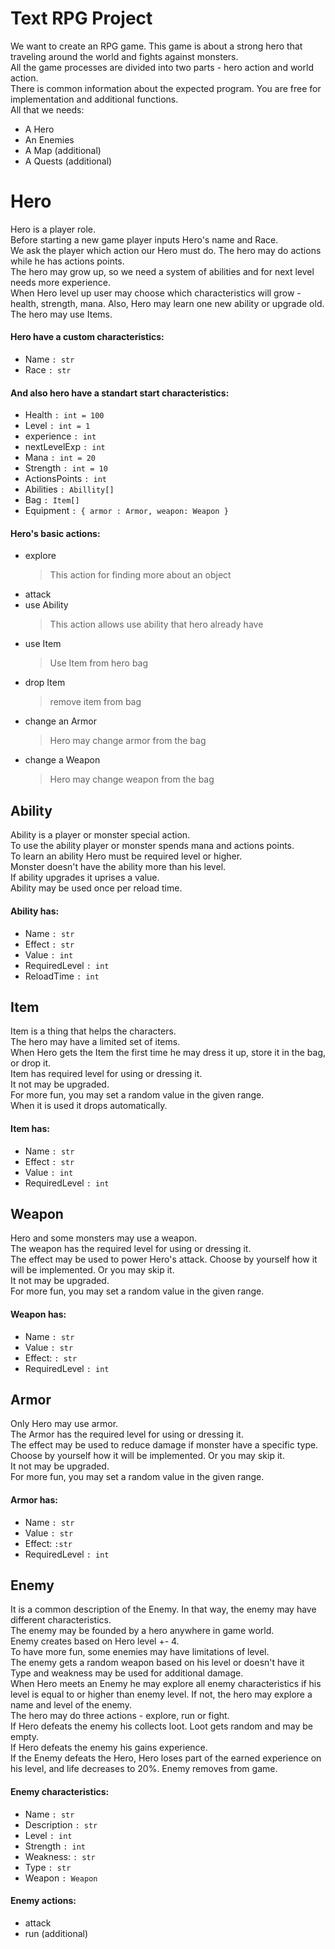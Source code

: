 # Text RPG Project
We want to create an RPG game. This game is about a strong hero that traveling around the world and fights against monsters.  
All the game processes are divided into two parts - hero action and world action.   
There is common information about the expected program. You are free for implementation and additional functions.  
All that we needs:
  * A Hero
  * An Enemies
  * A Map (additional)
  * A Quests (additional)


# Hero
Hero is a player role.  
Before starting a new game player inputs Hero's name and Race.  
We ask the player which action our Hero must do. The hero may do actions while he has actions points.  
The hero may grow up, so we need a system of abilities and for next level needs more experience.  
When Hero level up user may choose which characteristics will grow - health, strength, mana.  Also, Hero may learn one new ability or upgrade old.  
The hero may use Items.  
#### Hero have a custom characteristics: 
  * Name `: str`
  * Race `: str`
#### And also hero have a standart start characteristics:
  * Health `: int = 100`
  * Level `: int = 1`
  * experience `: int`
  * nextLevelExp `: int`
  * Mana `: int = 20`
  * Strength `: int = 10`
  * ActionsPoints `: int`
  * Abilities `: Abillity[]`
  * Bag `: Item[]`
  * Equipment ```: {
      armor : Armor,
      weapon: Weapon
  }```
#### Hero's basic actions:
  * explore
      > This action for finding more about an object
  * attack
  * use Ability
      > This action allows use ability that hero already have
  * use Item
      > Use Item from hero bag
  * drop Item
      > remove item from bag
  * change an Armor
      > Hero may change armor from the bag
  * change a Weapon
      > Hero may change weapon from the bag

## Ability
Ability is a player or monster special action.  
To use the ability player or monster spends mana and actions points.  
To learn an ability Hero must be required level or higher.  
Monster doesn't have the ability more than his level.  
If ability upgrades it uprises a value.  
Ability may be used once per reload time.   
#### Ability has:
  * Name `: str`
  * Effect `: str`
  * Value `: int`
  * RequiredLevel `: int`
  * ReloadTime `: int` 

## Item
Item is a thing that helps the characters.  
The hero may have a limited set of items.  
When Hero gets the Item the first time he may dress it up, store it in the bag, or drop it.  
Item has required level for using or dressing it.  
It not may be upgraded.  
For more fun, you may set a random value in the given range.  
When it is used it drops automatically.  
#### Item has:
  * Name `: str`
  * Effect `: str`
  * Value `: int`
  * RequiredLevel `: int`

## Weapon
Hero and some monsters may use a weapon.  
The weapon has the required level for using or dressing it.  
The effect may be used to power Hero's attack. Choose by yourself how it will be implemented. Or you may skip it.  
It not may be upgraded.  
For more fun, you may set a random value in the given range.  
#### Weapon has:
  * Name `: str`
  * Value `: str`
  * Effect: `: str`
  * RequiredLevel `: int`

## Armor
Only Hero may use armor.  
The Armor has the required level for using or dressing it.  
The effect may be used to reduce damage if monster have a specific type. Choose by yourself how it will be implemented. Or you may skip it.  
It not may be upgraded.  
For more fun, you may set a random value in the given range.  
#### Armor has:
  * Name `: str`
  * Value `: str`
  * Effect: `:str`
  * RequiredLevel `: int`

## Enemy
It is a common description of the Enemy. In that way, the enemy may have different characteristics.  
The enemy may be founded by a hero anywhere in game world.   
Enemy creates based on Hero level +\- 4.  
To have more fun, some enemies may have limitations of level.  
The enemy gets a random weapon based on his level or doesn't have it  
Type and weakness may be used for additional damage.  
When Hero meets an Enemy he may explore all enemy characteristics if his level is equal to or higher than enemy level. If not, the hero may explore a name and level of the enemy.  
The hero may do three actions - explore, run or fight.  
If Hero defeats the enemy his collects loot. Loot gets random and may be empty.  
If Hero defeats the enemy his gains experience.   
If the Enemy defeats the Hero, Hero loses part of the earned experience on his level, and life decreases to 20%. Enemy removes from game.  

#### Enemy characteristics:
  * Name `: str`
  * Description `: str`
  * Level `: int`
  * Strength `: int`
  * Weakness: `: str`
  * Type `: str`
  * Weapon `: Weapon`
  
#### Enemy actions:
  * attack
  * run (additional)

